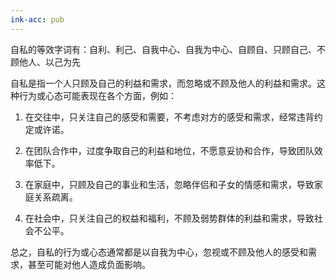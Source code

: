 ```yaml
---
ink-acc: pub
---
```

自私的等效字词有：自利、利己、自我中心、自我为中心、自顾自、只顾自己、不顾他人、以己为先

自私是指一个人只顾及自己的利益和需求，而忽略或不顾及他人的利益和需求。这种行为或心态可能表现在各个方面，例如：

1.  在交往中，只关注自己的感受和需要，不考虑对方的感受和需求，经常违背约定或许诺。
    
2.  在团队合作中，过度争取自己的利益和地位，不愿意妥协和合作，导致团队效率低下。
    
3.  在家庭中，只顾及自己的事业和生活，忽略伴侣和子女的情感和需求，导致家庭关系疏离。
    
4.  在社会中，只关注自己的权益和福利，不顾及弱势群体的利益和需求，导致社会不公平。
    

总之，自私的行为或心态通常都是以自我为中心，忽视或不顾及他人的感受和需求，甚至可能对他人造成负面影响。